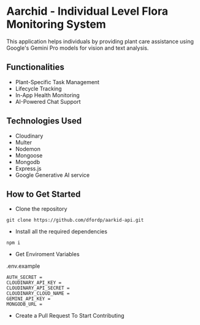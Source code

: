 # Aarchid - Individual Level Flora Monitoring System 

This application helps individuals by providing plant care assistance using Google's Gemini Pro models for vision and text analysis.

## Functionalities

- Plant-Specific Task Management
- Lifecycle Tracking
- In-App Health Monitoring
- AI-Powered Chat Support

## Technologies Used

- Cloudinary 
- Multer
- Nodemon
- Mongoose
- Mongodb
- Express.js
- Google Generative AI service


## How to Get Started

- Clone the repository 

```
git clone https://github.com/dfordp/aarkid-api.git
```

- Install all the required dependencies

```
npm i 
```



- Get Enviroment Variables

.env.example
```
AUTH_SECRET = 
CLOUDINARY_API_KEY = 
CLOUDINARY_API_SECRET = 
CLOUDINARY_CLOUD_NAME = 
GEMINI_API_KEY = 
MONGODB_URL = 
```

- Create a Pull Request To Start Contributing 
